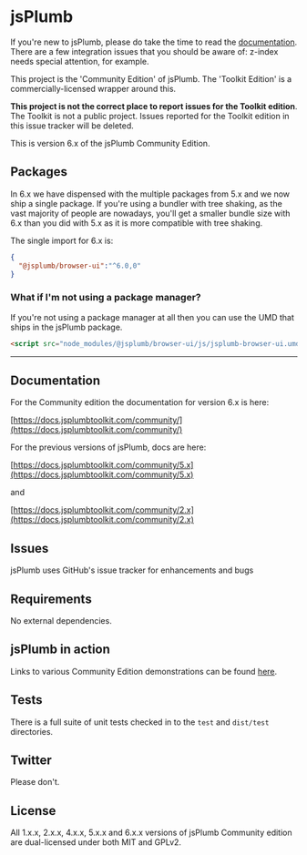 # jsPlumb

If you're new to jsPlumb, please do take the time to read the [documentation](https://docs.jsplumbtoolkit.com/community/). 
There are a few integration issues that you should be aware of: z-index needs special attention, for example.

This project is the 'Community Edition' of jsPlumb. The 'Toolkit Edition' is a commercially-licensed wrapper around this. 

**This project is not the correct place to report issues for the Toolkit edition**. The Toolkit is not a public project. Issues reported for the Toolkit edition in this issue tracker will be deleted.

This is version 6.x of the jsPlumb Community Edition.


## Packages

In 6.x we have dispensed with the multiple packages from 5.x and we now ship a single package. If you're using a bundler with tree shaking, as the vast majority of people are nowadays, you'll get a smaller bundle size with 6.x than you did with 5.x as it is more compatible with tree shaking.

The single import for 6.x is:

```json
{
  "@jsplumb/browser-ui":"^6.0,0"
}
``` 

### What if I'm not using a package manager?

If you're not using a package manager at all then you can use the UMD that ships in the jsPlumb package.

```html
<script src="node_modules/@jsplumb/browser-ui/js/jsplumb-browser-ui.umd.js"></script>
```

---

## Documentation

For the Community edition the documentation for version 6.x is here:

[https://docs.jsplumbtoolkit.com/community/](https://docs.jsplumbtoolkit.com/community/)

For the previous versions of jsPlumb, docs are here:

[https://docs.jsplumbtoolkit.com/community/5.x](https://docs.jsplumbtoolkit.com/community/5.x)

and

[https://docs.jsplumbtoolkit.com/community/2.x](https://docs.jsplumbtoolkit.com/community/2.x)


## Issues

jsPlumb uses GitHub's issue tracker for enhancements and bugs

## Requirements

No external dependencies.

## jsPlumb in action

Links to various Community Edition demonstrations can be found [here](https://community.jsplumbtoolkit.com).

## Tests

There is a full suite of unit tests checked in to the `test` and `dist/test` directories.

## Twitter

Please don't.

## License

All 1.x.x, 2.x.x, 4.x.x, 5.x.x and 6.x.x versions of jsPlumb Community edition are dual-licensed under both MIT and GPLv2. 
